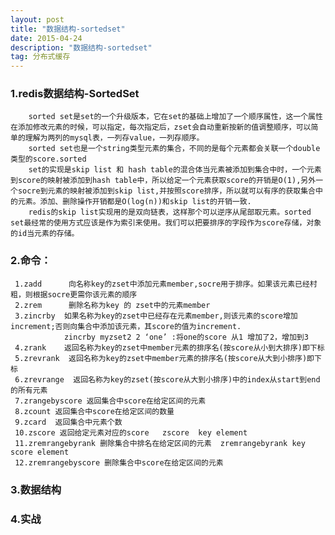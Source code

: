 ```yaml
---
layout: post
title: "数据结构-sortedset"
date: 2015-04-24
description: "数据结构-sortedset"
tag: 分布式缓存 
---   
```




### 1.redis数据结构-SortedSet
        sorted set是set的一个升级版本，它在set的基础上增加了一个顺序属性，这一个属性在添加修改元素的时候，可以指定，每次指定后，zset会自动重新按新的值调整顺序，可以简单的理解为两列的mysql表，一列存value，一列存顺序。
        sorted set也是一个string类型元素的集合，不同的是每个元素都会关联一个double类型的score.sorted 
        set的实现是skip list 和 hash table的混合体当元素被添加到集合中时，一个元素到score的映射被添加到hash table中，所以给定一个元素获取score的开销是O(1),另外一个socre到元素的映射被添加到skip list,并按照score排序，所以就可以有序的获取集合中的元素。添加、删除操作开销都是O(log(n))和skip list的开销一致.
        redis的skip list实现用的是双向链表，这样那个可以逆序从尾部取元素。sorted set最经常的使用方式应该是作为索引来使用。我们可以把要排序的字段作为score存储，对象的id当元素的存储。

### 2.命令：
     1.zadd      向名称key的zset中添加元素member,socre用于排序。如果该元素已经村粗，则根据socre更需你该元素的顺序
     2.zrem      删除名称为key 的 zset中的元素member
     3.zincrby  如果名称为key的zset中已经存在元素member,则该元素的score增加increment;否则向集合中添加该元素，其score的值为increment.
                zincrby myzset2 2 ‘one’ :将one的score 从1 增加了2，增加到3
     4.zrank    返回名称为key的zset中member元素的排序名(按score从小到大排序)即下标
     5.zrevrank  返回名称为key的zset中member元素的排序名(按score从大到小排序)即下标
     6.zrevrange  返回名称为key的zset(按score从大到小排序)中的index从start到end的所有元素
     7.zrangebyscore 返回集合中score在给定区间的元素
     8.zcount 返回集合中score在给定区间的数量
     9.zcard  返回集合中元素个数
     10.zscore 返回给定元素对应的score   zscore  key element
     11.zremrangebyrank 删除集合中排名在给定区间的元素  zremrangebyrank key score element
     12.zremrangebyscore 删除集合中score在给定区间的元素
    
### 3.数据结构


### 4.实战